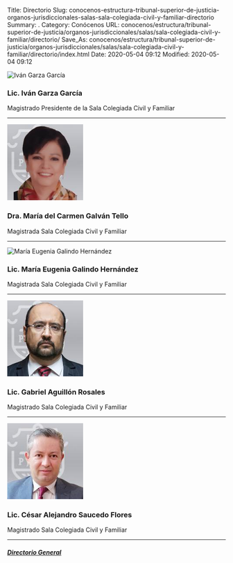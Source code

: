 Title: Directorio
Slug: conocenos-estructura-tribunal-superior-de-justicia-organos-jurisdiccionales-salas-sala-colegiada-civil-y-familiar-directorio
Summary: .
Category: Conócenos
URL: conocenos/estructura/tribunal-superior-de-justicia/organos-jurisdiccionales/salas/sala-colegiada-civil-y-familiar/directorio/
Save_As: conocenos/estructura/tribunal-superior-de-justicia/organos-jurisdiccionales/salas/sala-colegiada-civil-y-familiar/directorio/index.html
Date: 2020-05-04 09:12
Modified: 2020-05-04 09:12



![Iván Garza García](sc-iván-garza.jpg)

### Lic. Iván Garza García

Magistrado Presidente de la Sala Colegiada Civil y Familiar

---

![María del Carmen Galván Tello](sc-maría-de-carmen-galván-tello.jpg)

### Dra. María del Carmen Galván Tello

Magistrada Sala Colegiada Civil y Familiar

---

![María Eugenia Galindo Hernández](sc-maría-eugenia-galindo.jpg)

### Lic. María Eugenia Galindo Hernández

Magistrada Sala Colegiada Civil y Familiar

---

![Gabriel Aguillón Rosales](sc-gabriel-aguillon-rosales.jpg)

### Lic. Gabriel Aguillón Rosales

Magistrado Sala Colegiada Civil y Familiar

---

![César Alejandro Saucedo Flores](sc-cesar-alejandro-saucedo-flores.jpg)

### Lic. César Alejandro Saucedo Flores

Magistrado Sala Colegiada Civil y Familiar

---

##### [Directorio General](https://www.pjecz.gob.mx/transparencia/articulo-21/f03-directorio/)



